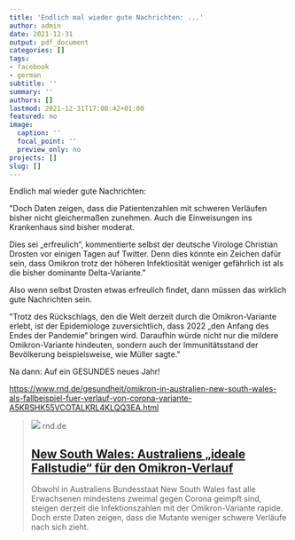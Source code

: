```yaml
---
title: 'Endlich mal wieder gute Nachrichten: ...'
author: admin
date: 2021-12-31
output: pdf_document
categories: []
tags:
- facebook
- german
subtitle: ''
summary: ''
authors: []
lastmod: 2021-12-31T17:08:42+01:00
featured: no
image:
  caption: ''
  focal_point: ''
  preview_only: no
projects: []
slug: []
---
```

Endlich mal wieder gute Nachrichten:

"Doch Daten zeigen, dass die Patientenzahlen mit schweren Verläufen bisher nicht gleichermaßen zunehmen. Auch die Einweisungen ins Krankenhaus sind bisher moderat.

Dies sei „erfreulich“, kommentierte selbst der deutsche Virologe Christian Drosten vor einigen Tagen auf Twitter. Denn dies könnte ein Zeichen dafür sein, dass Omikron trotz der höheren Infektiosität weniger gefährlich ist als die bisher dominante Delta-Variante."

Also wenn selbst Drosten etwas erfreulich findet, dann müssen das wirklich gute Nachrichten sein. 

"Trotz des Rückschlags, den die Welt derzeit durch die Omikron-Variante erlebt, ist der Epidemiologe zuversichtlich, dass 2022 „den Anfang des Endes der Pandemie“ bringen wird. Daraufhin würde nicht nur die mildere Omikron-Variante hindeuten, sondern auch der Immunitätsstand der Bevölkerung beispielsweise, wie Müller sagte."

Na dann: Auf ein GESUNDES neues Jahr!

https://www.rnd.de/gesundheit/omikron-in-australien-new-south-wales-als-fallbeispiel-fuer-verlauf-von-corona-variante-A5KRSHK55VCOTALKRL4KLQQ3EA.html
> [![](https://www.rnd.de/resizer/MAVWCm4cT36QtUKo4mmGTAO0HDg=/1080x607/filters:quality(70)/cloudfront-eu-central-1.images.arcpublishing.com/madsack/BXYNU4PDPBCZZIT7K62DVME7NY.jpg)](https://www.rnd.de/gesundheit/omikron-in-australien-new-south-wales-als-fallbeispiel-fuer-verlauf-von-corona-variante-A5KRSHK55VCOTALKRL4KLQQ3EA.html)
> rnd.de
> ## [New South Wales: Australiens „ideale Fallstudie“ für den Omikron-Verlauf](https://www.rnd.de/gesundheit/omikron-in-australien-new-south-wales-als-fallbeispiel-fuer-verlauf-von-corona-variante-A5KRSHK55VCOTALKRL4KLQQ3EA.html)
>
>Obwohl in Australiens Bundesstaat New South Wales fast alle Erwachsenen mindestens zweimal gegen Corona geimpft sind, steigen derzeit die Infektionszahlen mit der Omikron-Variante rapide. Doch erste Daten zeigen, dass die Mutante weniger schwere Verläufe nach sich zieht. 

